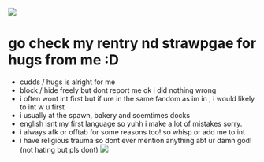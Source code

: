 ![](https://files.catbox.moe/ljoy5z.jpg)
# go check my rentry nd strawpgae for hugs from me :D
- cudds / hugs is alright for me
- block / hide freely but dont report me ok i did nothing wrong
- i often wont int first but if ure in the same fandom as im in , i would likely to int w u first
- i usually at the spawn, bakery and soemtimes docks
- english isnt my first language so yuhh i make a lot of mistakes sorry.
- i always afk or offtab for some reasons too! so whisp or add me to int
- i have religious trauma so dont ever mention anything abt ur damn god! (not hating but pls dont)
![](https://files.catbox.moe/ljoy5z.jpg)
